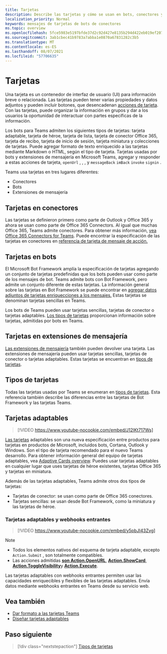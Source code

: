 ```yaml
---
title: Tarjetas
description: Describe las tarjetas y cómo se usan en bots, conectores y extensiones de mensajería
localization_priority: Normal
keywords: mensajes de tarjetas de bots de conectores
ms.topic: overview
ms.openlocfilehash: 5fce5983e5197bfde37d2c92d427e8135b294d422eb019ef207eeb7f0e5be9f3
ms.sourcegitcommit: 3ab1cbec41b9783a7abba1e0870a67831282c3b5
ms.translationtype: MT
ms.contentlocale: es-ES
ms.lasthandoff: 08/07/2021
ms.locfileid: "57706635"
---
```

# <a name="cards"></a>Tarjetas

Una tarjeta es un contenedor de interfaz de usuario (UI) para información breve o relacionada. Las tarjetas pueden tener varias propiedades y datos adjuntos y pueden incluir botones, que desencadenan [acciones de tarjeta](~/task-modules-and-cards/cards/cards-actions.md). Con las tarjetas, puede organizar la información en grupos y dar a los usuarios la oportunidad de interactuar con partes específicas de la información.

Los bots para Teams admiten los siguientes tipos de tarjetas: tarjeta adaptable, tarjeta de héroe, tarjeta de lista, tarjeta de conector Office 365, tarjeta de recibo, tarjeta de inicio de sesión, tarjeta miniatura y colecciones de tarjetas. Puede agregar formato de texto enriquecido a las tarjetas mediante Markdown o HTML, según el tipo de tarjeta. Tarjetas usadas por bots y extensiones de mensajería en Microsoft Teams, agregar y responder a estas acciones de tarjeta, `openUrl` , , , y `messageBack` `imBack` `invoke` `signin` .

Teams usa tarjetas en tres lugares diferentes:

* Conectores
* Bots
* Extensiones de mensajería

## <a name="cards-in-connectors"></a>Tarjetas en conectores

Las tarjetas se definieron primero como parte de Outlook y Office 365 y ahora se usan como parte de Office 365 Connectors. Al igual que muchas Office 365, Teams admite conectores. Para obtener más información, [vea Office 365 Connectors for Teams](~/webhooks-and-connectors/what-are-webhooks-and-connectors.md). Puede encontrar la especificación de las tarjetas en conectores en [referencia de tarjeta de mensaje de acción.](/outlook/actionable-messages/card-reference)

## <a name="cards-in-bots"></a>Tarjetas en bots

El Microsoft Bot Framework amplía la especificación de tarjetas agregando un conjunto de tarjetas predefinidas que los bots pueden usar como parte de los mensajes de bot. Teams admite bots con Bot Framework, pero admite un conjunto diferente de estas tarjetas. La información general sobre las tarjetas en Bot Framework se puede encontrar en [agregar datos adjuntos de tarjetas enriquecciones a los mensajes.](/bot-framework/nodejs/bot-builder-nodejs-send-rich-cards) Estas tarjetas se denominan tarjetas sencillas en Teams.

Los bots de Teams pueden usar tarjetas sencillas, tarjetas de conector o tarjetas adaptables. [Los tipos de tarjetas](~/task-modules-and-cards/cards/cards-reference.md) proporcionan información sobre tarjetas, admitidas por bots en Teams.

## <a name="cards-in-messaging-extensions"></a>Tarjetas en extensiones de mensajería

[Las extensiones de mensajería](~/messaging-extensions/what-are-messaging-extensions.md) también pueden devolver una tarjeta. Las extensiones de mensajería pueden usar tarjetas sencillas, tarjetas de conector o tarjetas adaptables. Estas tarjetas se encuentran en [tipos de tarjetas](~/task-modules-and-cards/cards/cards-reference.md).

## <a name="types-of-cards"></a>Tipos de tarjetas

Todas las tarjetas usadas por Teams se enumeran en [tipos de tarjetas](~/task-modules-and-cards/cards/cards-reference.md). Esta referencia también describe las diferencias entre las tarjetas de Bot Framework y las tarjetas Teams.

## <a name="adaptive-cards"></a>Tarjetas adaptables

> [!VIDEO https://www.youtube-nocookie.com/embed/J12lKt717Ws]

[Las tarjetas](~/task-modules-and-cards/cards/cards-reference.md#adaptive-card) adaptables son una nueva especificación entre productos para tarjetas en productos de Microsoft, incluidos bots, Cortana, Outlook y Windows. Son el tipo de tarjeta recomendado para el nuevo Teams desarrollo. Para obtener información general del equipo de tarjetas adaptables, vea [Adaptive Cards overview](/adaptive-cards). Puedes usar tarjetas adaptables en cualquier lugar que uses tarjetas de héroe existentes, tarjetas Office 365 y tarjetas en miniatura.

Además de las tarjetas adaptables, Teams admite otros dos tipos de tarjetas:

* Tarjetas de conector: se usan como parte de Office 365 conectores.
* Tarjetas sencillas: se usan desde Bot Framework, como la miniatura y las tarjetas de héroe.

### <a name="adaptive-cards-and-incoming-webhooks"></a>Tarjetas adaptables y webhooks entrantes

> [!VIDEO https://www.youtube-nocookie.com/embed/y5pbJI43Zvg]

> [!NOTE]
> * Todos los elementos nativos del esquema de tarjeta adaptable, excepto `Action.Submit` , son totalmente compatibles.
> * Las acciones admitidas [**son Action.OpenURL**](https://adaptivecards.io/explorer/Action.OpenUrl.html), [**Action.ShowCard**](https://adaptivecards.io/explorer/Action.ShowCard.html), [**Action.ToggleVisibility**](https://adaptivecards.io/explorer/Action.ToggleVisibility.html)y [**Action.Execute**](/adaptive-cards/authoring-cards/universal-action-model#actionexecute).

Las tarjetas adaptables con webhooks entrantes permiten usar las capacidades enriquecibles y flexibles de las tarjetas adaptables. Envía datos mediante webhooks entrantes en Teams desde su servicio web.

## <a name="see-also"></a>Vea también

* [Dar formato a las tarjetas Teams](~/task-modules-and-cards/cards/cards-format.md)
* [Diseñar tarjetas adaptables](~/task-modules-and-cards/cards/design-effective-cards.md)

## <a name="next-step"></a>Paso siguiente

> [!div class="nextstepaction"]
> [Tipos de tarjetas](~/task-modules-and-cards/cards/cards-reference.md)